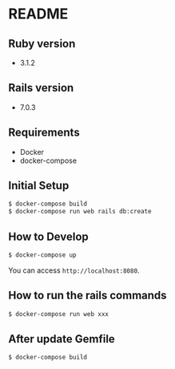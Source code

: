 # README

## Ruby version

- 3.1.2

## Rails version

- 7.0.3

## Requirements

- Docker
- docker-compose

## Initial Setup

```bash
$ docker-compose build
$ docker-compose run web rails db:create
```

## How to Develop

```bash
$ docker-compose up
```

You can access `http://localhost:8080`.

## How to run the rails commands

```bash
$ docker-compose run web xxx
```

## After update Gemfile

```bash
$ docker-compose build
```
